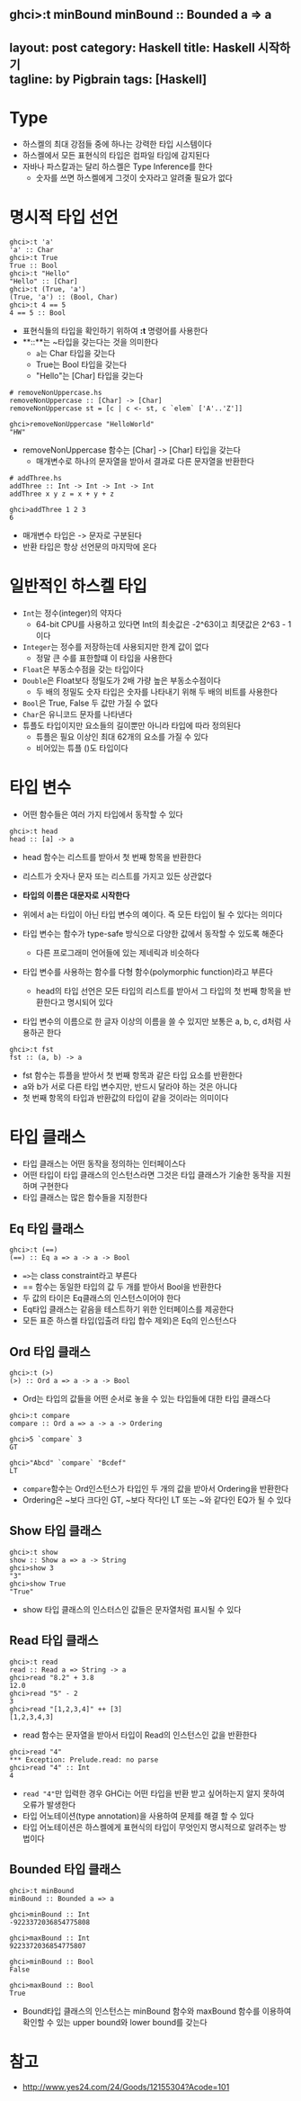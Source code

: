ghci>:t minBound
minBound :: Bounded a => a
---
layout: post
category: Haskell
title: Haskell 시작하기  
tagline: by Pigbrain
tags: [Haskell]
---

<!--more-->


# Type
* 하스켈의 최대 강점들 중에 하나는 강력한 타입 시스템이다  
* 하스켈에서 모든 표현식의 타입은 컴파일 타임에 감지된다  
* 자바나 파스칼과는 달리 하스켈은 Type Inference를 한다  
	* 숫자를 쓰면 하스켈에게 그것이 숫자라고 알려줄 필요가 없다  
  
# 명시적 타입 선언  
 
```
ghci>:t 'a'
'a' :: Char
ghci>:t True
True :: Bool
ghci>:t "Hello"
"Hello" :: [Char]
ghci>:t (True, 'a')
(True, 'a') :: (Bool, Char)
ghci>:t 4 == 5
4 == 5 :: Bool
```  
* 표현식들의 타입을 확인하기 위하여 **:t** 명령어를 사용한다  
* **::**는 ~타입을 갖는다는 것을 의미한다  
	* `a`는 Char 타입을 갖는다   
	* True는 Bool 타입을 갖는다   
	* "Hello"는 [Char] 타입을 갖는다  

```
# removeNonUppercase.hs
removeNonUppercase :: [Char] -> [Char]
removeNonUppercase st = [c | c <- st, c `elem` ['A'..'Z']]

ghci>removeNonUppercase "HelloWorld"
"HW"
```    
* removeNonUppercase 함수는 [Char] -> [Char] 타입을 갖는다  
	* 매개변수로 하나의 문자열을 받아서 결과로 다른 문자열을 반환한다  

```
# addThree.hs
addThree :: Int -> Int -> Int -> Int
addThree x y z = x + y + z

ghci>addThree 1 2 3
6
```
* 매개변수 타입은 -> 문자로 구분된다  
* 반환 타입은 항상 선언문의 마지막에 온다  
   
   
# 일반적인 하스켈 타입  
* `Int`는 정수(integer)의 약자다  
	* 64-bit CPU를 사용하고 있다면 Int의 최솟값은 -2^63이고 최댓값은 2^63 - 1 이다   
* `Integer`는 정수를 저장하는데 사용되지만 한계 값이 없다  
	* 정말 큰 수를 표한할떄 이 타입을 사용한다  
* `Float`은 부동소수점을 갖는 타입이다  
* `Double`은 Float보다 정밀도가 2배 가량 높은 부동소수점이다  
	* 두 배의 정밀도 숫자 타입은 숫자를 나타내기 위해 두 배의 비트를 사용한다  
* `Bool`은 True, False 두 값만 가질 수 없다  
* `Char`은 유니코드 문자를 나타낸다  
* 튜플도 타입이지만 요소들의 길이뿐만 아니라 타입에 따라 정의된다  
	* 튜플은 필요 이상인 최대 62개의 요소를 가질 수 있다  
	* 비어있는 튜플 ()도 타입이다  
  
# 타입 변수  
* 어떤 함수들은 여러 가지 타입에서 동작할 수 있다  
 
```
ghci>:t head
head :: [a] -> a
```
* head 함수는 리스트를 받아서 첫 번째 항목을 반환한다  
* 리스트가 숫자나 문자 또는 리스트를 가지고 있든 상관없다       

* **타입의 이름은 대문자로 시작한다**  
* 위에서 a는 타입이 아닌 타입 변수의 예이다. 즉 모든 타입이 될 수 있다는 의미다    
* 타입 변수는 함수가 type-safe 방식으로 다양한 값에서 동작할 수 있도록 해준다  
	* 다른 프로그래미 언어들에 있는 제네릭과 비슷하다  
* 타입 변수를 사용하는 함수를 다형 함수(polymorphic function)라고 부른다  
	* head의 타입 선언은 모든 타입의 리스트를 받아서 그 타입의 첫 번째 항목을 반환한다고 명시되어 있다  
* 타입 변수의 이름으로 한 글자 이상의 이름을 쓸 수 있지만 보통은 a, b, c, d처럼 사용하곤 한다  
  
```
ghci>:t fst
fst :: (a, b) -> a
```
* fst 함수는 튜플을 받아서 첫 번째 항목과 같은 타입 요소를 반환한다  
* a와 b가 서로 다른 타입 변수지만, 반드시 달라야 하는 것은 아니다  
* 첫 번째 항목의 타입과 반환값의 타입이 같을 것이라는 의미이다  
  
# 타입 클래스  
* 타입 클래스는 어떤 동작을 정의하는 인터페이스다  
* 어떤 타입이 타입 클래스의 인스턴스라면 그것은 타입 클래스가 기술한 동작을 지원하며 구현한다  
* 타입 클래스는 많은 함수들을 지정한다  
  
## Eq 타입 클래스 
```
ghci>:t (==)
(==) :: Eq a => a -> a -> Bool
```
* `=>`는 class constraint라고 부른다  
* == 함수는 동일한 타입의 값 두 개를 받아서 Bool을 반환한다  
* 두 값의 타이은 Eq클래스의 인스턴스이어야 한다  
* Eq타입 클래스는 같음을 테스트하기 위한 인터페이스를 제공한다  
* 모든 표준 하스켈 타입(입출려 타입 합수 제외)은 Eq의 인스턴스다   
	
## Ord 타입 클래스  
```
ghci>:t (>)
(>) :: Ord a => a -> a -> Bool
```
* Ord는 타입의 값들을 어떤 순서로 놓을 수 있는 타입들에 대한 타입 클래스다  

```
ghci>:t compare
compare :: Ord a => a -> a -> Ordering

ghci>5 `compare` 3
GT

ghci>"Abcd" `compare` "Bcdef"
LT
```
* `compare`함수는 Ord인스턴스가 타입인 두 개의 값을 받아서 Ordering을 반환한다  
* Ordering은 ~보다 크다인 GT, ~보다 작다인 LT 또는 ~와 같다인 EQ가 될 수 있다  

## Show 타입 클래스  
```
ghci>:t show
show :: Show a => a -> String
ghci>show 3
"3"
ghci>show True
"True"
```
* show 타입 클래스의 인스터스인 값들은 문자열처럼 표시될 수 있다  

## Read 타입 클래스  
```
ghci>:t read
read :: Read a => String -> a
ghci>read "8.2" + 3.8
12.0
ghci>read "5" - 2
3
ghci>read "[1,2,3,4]" ++ [3]
[1,2,3,4,3]
```
* read 함수는 문자열을 받아서 타입이 Read의 인스턴스인 값을 반환한다  

```
ghci>read "4"
*** Exception: Prelude.read: no parse
ghci>read "4" :: Int
4
```
* `read "4"`만 입력한 경우 GHCi는 어떤 타입을 반환 받고 싶어하는지 알지 못하여 오류가 발생한다  
* 타입 어노테이션(type annotation)을 사용하여 문제를 해결 할 수 있다  
* 타입 어노테이션은 하스켈에게 표현식의 타입이 무엇인지 명시적으로 알려주는 방법이다  

## Bounded 타입 클래스
```
ghci>:t minBound
minBound :: Bounded a => a

ghci>minBound :: Int
-9223372036854775808

ghci>maxBound :: Int
9223372036854775807

ghci>minBound :: Bool
False

ghci>maxBound :: Bool
True
```
* Bound타입 클래스의 인스턴스는 minBound 함수와 maxBound 함수를 이용하여 확인할 수 있는 upper bound와 lower bound를 갖는다  

	   
    
    
# 참고 
* http://www.yes24.com/24/Goods/12155304?Acode=101  